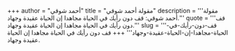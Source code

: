 +++
author = "أحمد شوقي"
title = "مقولة أحمد شوقي"
description = '''مقولة أحمد شوقي: قف دون رأيك في الحياة مجاهدا إن الحياة عقيدة وجهاد.'''
quote = '''قف دون رأيك في الحياة مجاهدا إن الحياة عقيدة وجهاد.'''
slug = '''قف-دون-رأيك-في-الحياة-مجاهدا-إن-الحياة-عقيدة-وجهاد'''
+++
قف دون رأيك في الحياة مجاهدا إن الحياة عقيدة وجهاد.
